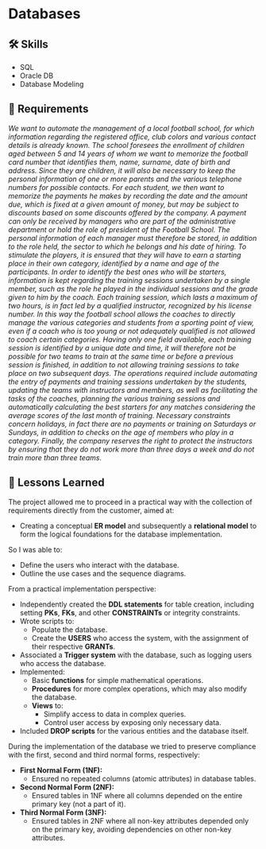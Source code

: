 # Databases

## 🛠 Skills
- SQL
- Oracle DB
- Database Modeling

## 📝 Requirements
*We want to automate the management of a local football school, for which information regarding the registered office, club colors and various contact details is already known. The school foresees the enrollment of children aged between 5 and 14 years of whom we want to memorize the football card number that identifies them, name, surname, date of birth and address. Since they are children, it will also be necessary to keep the personal information of one or more parents and the various telephone numbers for possible contacts. For each student, we then want to memorize the payments he makes by recording the date and the amount due, which is fixed at a given amount of money, but may be subject to discounts based on some discounts offered by the company. A payment can only be received by managers who are part of the administrative department or hold the role of president of the Football School. The personal information of each manager must therefore be stored, in addition to the role held, the sector to which he belongs and his date of hiring. To stimulate the players, it is ensured that they will have to earn a starting place in their own category, identified by a name and age of the participants. In order to identify the best ones who will be starters, information is kept regarding the training sessions undertaken by a single member, such as the role he played in the individual sessions and the grade given to him by the coach. Each training session, which lasts a maximum of two hours, is in fact led by a qualified instructor, recognized by his license number. In this way the football school allows the coaches to directly manage the various categories and students from a sporting point of view, even if a coach who is too young or not adequately qualified is not allowed to coach certain categories. Having only one field available, each training session is identified by a unique date and time, it will therefore not be possible for two teams to train at the same time or before a previous session is finished, in addition to not allowing training sessions to take place on two subsequent days. The operations required include automating the entry of payments and training sessions undertaken by the students, updating the teams with instructors and members, as well as facilitating the tasks of the coaches, planning the various training sessions and automatically calculating the best starters for any matches considering the average scores of the last month of training. Necessary constraints concern holidays, in fact there are no payments or training on Saturdays or Sundays, in addition to checks on the age of members who play in a category. Finally, the company reserves the right to protect the instructors by ensuring that they do not work more than three days a week and do not train more than three teams.*

## 📖 Lessons Learned
The project allowed me to proceed in a practical way with the collection of requirements directly from the customer, aimed at:
  - Creating a conceptual **ER model** and subsequently a **relational model** to form the logical foundations for the database implementation.

So I was able to:
  - Define the users who interact with the database.
  - Outline the use cases and the sequence diagrams.

From a practical implementation perspective:
  - Independently created the **DDL statements** for table creation, including setting **PKs**, **FKs**, and other **CONSTRAINTs** or integrity constraints.
  - Wrote scripts to:
    - Populate the database.
    - Create the **USERS** who access the system, with the assignment of their respective **GRANTs**.
  - Associated a **Trigger system** with the database, such as logging users who access the database.
  - Implemented:
    - Basic **functions** for simple mathematical operations.
    - **Procedures** for more complex operations, which may also modify the database.
    - **Views** to:
      - Simplify access to data in complex queries.
      - Control user access by exposing only necessary data.
  - Included **DROP scripts** for the various entities and the database itself.

During the implementation of the database we tried to preserve compliance with the first, second and third normal forms, respectively:
  - **First Normal Form (1NF):**
    - Ensured no repeated columns (atomic attributes) in database tables.
  - **Second Normal Form (2NF):**
    - Ensured tables in 1NF where all columns depended on the entire primary key (not a part of it).
  - **Third Normal Form (3NF):**
    - Ensured tables in 2NF where all non-key attributes depended only on the primary key, avoiding dependencies on other non-key attributes.
